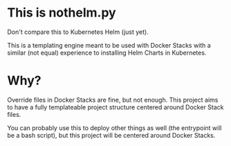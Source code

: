 # This is nothelm.py

Don't compare this to Kubernetes Helm (just yet).

This is a templating engine meant to be used with Docker Stacks with a similar (not equal) experience to
installing Helm Charts in Kubernetes.

# Why?

Override files in Docker Stacks are fine, but not enough. This project aims to have a fully templateable
project structure centered around Docker Stack files.

You can probably use this to deploy other things as well (the entrypoint will be a bash script), but
this project will be centered around Docker Stacks.

